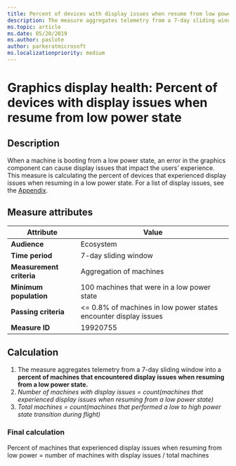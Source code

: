 ```yaml
---
title: Percent of devices with display issues when resume from low power state
description: The measure aggregates telemetry from a 7-day sliding window into a percent of machines that encountered display issues when resuming from a low power state
ms.topic: article
ms.date: 05/20/2019
ms.author: paslote
author: parkeratmicrosoft
ms.localizationpriority: medium
---
```


# Graphics display health: Percent of devices with display issues when resume from low power state

## Description

When a machine is booting from a low power state, an error in the graphics component can cause display issues that impact the users’ experience. This measure is calculating the percent of devices that experienced display issues when resuming in a low power state. For a list of display issues, see the [Appendix](measure-appendix.md#display-issues).

## Measure attributes

|Attribute|Value|
|----|----|
|**Audience**|Ecosystem|
|**Time period**|7-day sliding window|
|**Measurement criteria**|Aggregation of machines|
|**Minimum population**|100 machines that were in a low power state|
|**Passing criteria**|<= 0.8% of machines in low power states encounter display issues|
|**Measure ID**|19920755|

## Calculation

1. The measure aggregates telemetry from a 7-day sliding window into a **percent of machines that encountered display issues when resuming from a low power state.**
2. *Number of machines with display issues = count(machines that experienced display issues when resuming from a low power state)*
3. *Total machines = count(machines that performed a low to high power state transition during flight)*

### Final calculation

Percent of machines that experienced display issues when resuming from low power = number of machines with display issues / total machines
